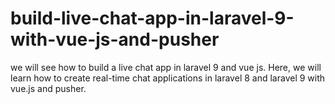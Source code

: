 # build-live-chat-app-in-laravel-9-with-vue-js-and-pusher
we will see how to build a live chat app in laravel 9 and vue js. Here, we will learn how to create real-time chat applications in laravel 8 and laravel 9 with vue.js and pusher.
